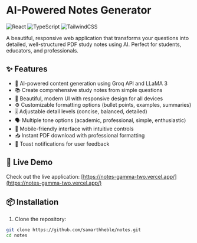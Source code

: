 # AI-Powered Notes Generator

![React](https://img.shields.io/badge/React-18.2.0-blue)
![TypeScript](https://img.shields.io/badge/Javascript-5.0.0-blue)
![TailwindCSS](https://img.shields.io/badge/TailwindCSS-3.3.0-38B2AC)

A beautiful, responsive web application that transforms your questions into detailed, well-structured PDF study notes using AI. Perfect for students, educators, and professionals.

## ✨ Features

- 🤖 AI-powered content generation using Groq API and LLaMA 3
- 📚 Create comprehensive study notes from simple questions
- 🎨 Beautiful, modern UI with responsive design for all devices
- ⚙️ Customizable formatting options (bullet points, examples, summaries)
- 🎚️ Adjustable detail levels (concise, balanced, detailed)
- 🗣️ Multiple tone options (academic, professional, simple, enthusiastic)
- 📱 Mobile-friendly interface with intuitive controls
- 📥 Instant PDF download with professional formatting
- 🔔 Toast notifications for user feedback

## 🚀 Live Demo

Check out the live application: [https://notes-gamma-two.vercel.app/](https://notes-gamma-two.vercel.app/)

## 📦 Installation

1. Clone the repository:
```bash
git clone https://github.com/samarthheble/notes.git
cd notes
